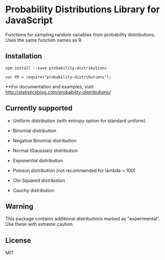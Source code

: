 # Probability Distributions Library for JavaScript
Functions for sampling random variables from probability distributions. Uses the same function names as R.

## Installation

`npm install --save probability-distributions`

`var PD = require("probability-distributions");`

**For documentation and examples, visit: <a href="http://statisticsblog.com/probability-distributions/">http://statisticsblog.com/probability-distributions/</a>


## Currently supported

- Uniform distribution (with entropy option for standard uniform)

- Binomial distribution

- Negative Binomial distribution

- Normal (Gaussian) distribution

- Exponential distribution

- Poisson distribution (not recommended for lambda > 100)

- Chi-Squared distribution

- Cauchy distribution

## Warning

This package contains additional distributions marked as "experimental". Use these with extreme caution.


## License

MIT